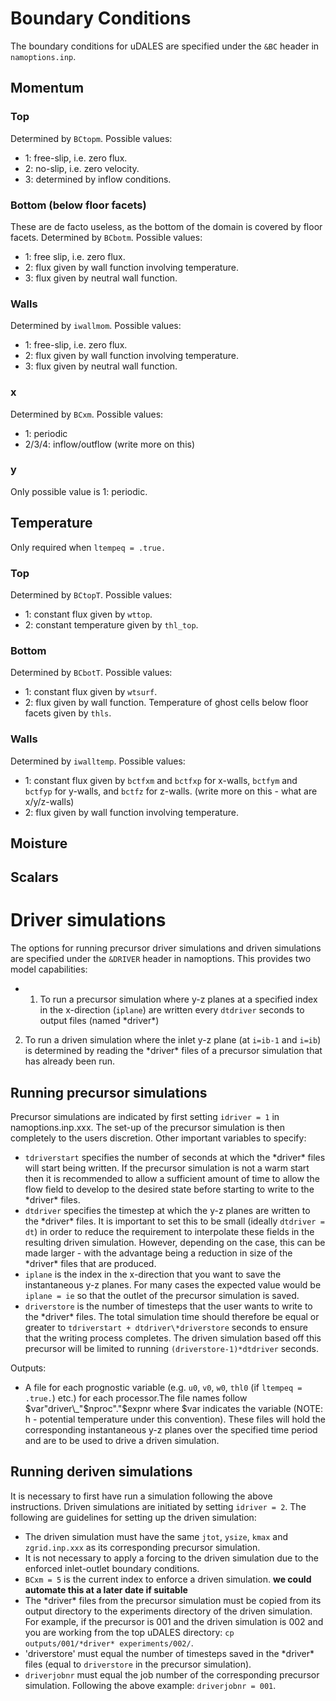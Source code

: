 # Boundary Conditions

The boundary conditions for uDALES are specified under the `&BC` header in `namoptions.inp`.

## Momentum
### Top
Determined by `BCtopm`. Possible values:
- 1: free-slip, i.e. zero flux.
- 2: no-slip, i.e. zero velocity.
- 3: determined by inflow conditions.

### Bottom (below floor facets)
These are de facto useless, as the bottom of the domain is covered by floor facets. Determined by `BCbotm`. Possible values:
- 1: free slip, i.e. zero flux.
- 2: flux given by wall function involving temperature.
- 3: flux given by neutral wall function.

### Walls
Determined by `iwallmom`. Possible values:
- 1: free-slip, i.e. zero flux.
- 2: flux given by wall function involving temperature.
- 3: flux given by neutral wall function.

### x
Determined by `BCxm`. Possible values:
- 1: periodic
- 2/3/4: inflow/outflow (write more on this)

### y
Only possible value is 1: periodic.

## Temperature
Only required when `ltempeq = .true.`

### Top
Determined by `BCtopT`. Possible values:
- 1: constant flux given by `wttop`.
- 2: constant temperature given by `thl_top`.

### Bottom
Determined by `BCbotT`. Possible values:
- 1: constant flux given by `wtsurf`.
- 2: flux given by wall function. Temperature of ghost cells below floor facets given by `thls`.

### Walls
Determined by `iwalltemp`. Possible values:
- 1: constant flux given by `bctfxm` and `bctfxp` for x-walls, `bctfym` and `bctfyp` for y-walls, and `bctfz` for z-walls. (write more on this - what are x/y/z-walls)
- 2: flux given by wall function involving temperature.

## Moisture


## Scalars

# Driver simulations

The options for running precursor driver simulations and driven simulations are specified under the `&DRIVER` header in namoptions. This provides two model capabilities:
- 1) To run a precursor simulation where y-z planes at a specified index in the x-direction (`iplane`) are written every `dtdriver` seconds to output files (named \*driver\*)
2) To run a driven simulation where the inlet y-z plane (at `i=ib-1` and `i=ib`) is determined by reading the \*driver\* files of a precursor simulation that has already been run.

## Running precursor simulations

Precursor simulations are indicated by first setting `idriver = 1` in namoptions.inp.xxx. The set-up of the precursor simulation is then completely to the users discretion. Other important variables to specify:
- `tdriverstart` specifies the number of seconds at which the \*driver\* files will start being written. If the precursor simulation is not a warm start then it is recommended to allow a sufficient amount of time to allow the flow field to develop to the desired state before starting to write to the \*driver\* files. 
- `dtdriver` specifies the timestep at which the y-z planes are written to the \*driver\* files. It is important to set this to be small (ideally `dtdriver = dt`) in order to reduce the requirement to interpolate these fields in the resulting driven simulation. However, depending on the case, this can be made larger - with the advantage being a reduction in size of the \*driver\* files that are produced.
- `iplane` is the index in the x-direction that you want to save the instantaneous y-z planes. For many cases the expected value would be `iplane = ie` so that the outlet of the precursor simulation is saved.
- `driverstore` is the number of timesteps that the user wants to write to the \*driver\* files. The total simulation time should therefore be equal or greater to `tdriverstart + dtdriver\*driverstore` seconds to ensure that the writing process completes. The driven simulation based off this precursor will be limited to running `(driverstore-1)*dtdriver` seconds.

Outputs:
- A file for each prognostic variable (e.g. `u0`, `v0`, `w0`, `thl0` (if `ltempeq = .true.`) etc.) for each processor.The file names follow $var"driver\_"$nproc"."$expnr where $var indicates the variable (NOTE: h - potential temperature under this convention). These files will hold the corresponding instantaneous y-z planes over the specified time period and are to be used to drive a driven simulation.

## Running deriven simulations

It is necessary to first have run a simulation following the above instructions. Driven simulations are initiated by setting `idriver = 2`. The following are guidelines for setting up the driven simulation:
- The driven simulation must have the same `jtot`, `ysize`, `kmax` and `zgrid.inp.xxx` as its corresponding precursor simulation.
- It is not necessary to apply a forcing to the driven simulation due to the enforced inlet-outlet boundary conditions.
- `BCxm = 5` is the current index to enforce a driven simulation. **we could automate this at a later date if suitable**
- The \*driver\* files from the precursor simulation must be copied from its output directory to the experiments directory of the driven simulation. For example, if the precursor is 001 and the driven simulation is 002 and you are working from the top uDALES directory: `cp outputs/001/*driver* experiments/002/`.
- 'driverstore' must equal the number of timesteps saved in the \*driver\* files (equal to `driverstore` in the precursor simulation).
- `driverjobnr` must equal the job number of the corresponding precursor simulation. Following the above example: `driverjobnr = 001`.
